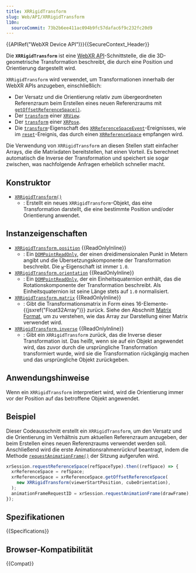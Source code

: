 ```yaml
---
title: XRRigidTransform
slug: Web/API/XRRigidTransform
l10n:
  sourceCommit: 73b2b6ee411ac094b9fc57dafac6f9c232fc20d9
---
```


{{APIRef("WebXR Device API")}}{{SecureContext_Header}}

Die **`XRRigidTransform`** ist eine [WebXR API](/de/docs/Web/API/WebXR_Device_API)-Schnittstelle, die die 3D-geometrische Transformation beschreibt, die durch eine Position und Orientierung dargestellt wird.

`XRRigidTransform` wird verwendet, um Transformationen innerhalb der WebXR APIs anzugeben, einschließlich:

- Der Versatz und die Orientierung relativ zum übergeordneten Referenzraum beim Erstellen eines neuen Referenzraums mit [`getOffsetReferenceSpace()`](/de/docs/Web/API/XRReferenceSpace/getOffsetReferenceSpace).
- Der [`transform`](/de/docs/Web/API/XRView/transform) einer [`XRView`](/de/docs/Web/API/XRView).
- Der [`transform`](/de/docs/Web/API/XRPose/transform) einer [`XRPose`](/de/docs/Web/API/XRPose).
- Die [`transform`](/de/docs/Web/API/XRReferenceSpaceEvent/transform)-Eigenschaft des [`XRReferenceSpaceEvent`](/de/docs/Web/API/XRReferenceSpaceEvent)-Ereignisses, wie im [`reset`](/de/docs/Web/API/XRReferenceSpace/reset_event)-Ereignis, das durch einen [`XRReferenceSpace`](/de/docs/Web/API/XRReferenceSpace) empfangen wird.

Die Verwendung von `XRRigidTransform` an diesen Stellen statt einfacher Arrays, die die Matrixdaten bereitstellen, hat einen Vorteil. Es berechnet automatisch die Inverse der Transformation und speichert sie sogar zwischen, was nachfolgende Anfragen erheblich schneller macht.

## Konstruktor

- [`XRRigidTransform()`](/de/docs/Web/API/XRRigidTransform/XRRigidTransform)
  - : Erstellt ein neues `XRRigidTransform`-Objekt, das eine Transformation darstellt, die eine bestimmte Position und/oder Orientierung anwendet.

## Instanzeigenschaften

- [`XRRigidTransform.position`](/de/docs/Web/API/XRRigidTransform/position) {{ReadOnlyInline}}
  - : Ein [`DOMPointReadOnly`](/de/docs/Web/API/DOMPointReadOnly), der einen dreidimensionalen Punkt in Metern angibt und die Übersetzungskomponente der Transformation beschreibt. Die [`w`](/de/docs/Web/API/DOMPointReadOnly/w)-Eigenschaft ist immer `1.0`.
- [`XRRigidTransform.orientation`](/de/docs/Web/API/XRRigidTransform/orientation) {{ReadOnlyInline}}
  - : Ein [`DOMPointReadOnly`](/de/docs/Web/API/DOMPointReadOnly), der ein Einheitsquaternion enthält, das die Rotationskomponente der Transformation beschreibt. Als Einheitsquaternion ist seine Länge stets auf `1.0` normalisiert.
- [`XRRigidTransform.matrix`](/de/docs/Web/API/XRRigidTransform/matrix) {{ReadOnlyInline}}
  - : Gibt die Transformationsmatrix in Form eines 16-Elemente-{{jsxref("Float32Array")}} zurück. Siehe den Abschnitt [Matrix Format](/de/docs/Web/API/XRRigidTransform/matrix#matrix_format), um zu verstehen, wie das Array zur Darstellung einer Matrix verwendet wird.
- [`XRRigidTransform.inverse`](/de/docs/Web/API/XRRigidTransform/inverse) {{ReadOnlyInline}}
  - : Gibt ein `XRRigidTransform` zurück, das die Inverse dieser Transformation ist. Das heißt, wenn sie auf ein Objekt angewendet wird, das zuvor durch die ursprüngliche Transformation transformiert wurde, wird sie die Transformation rückgängig machen und das ursprüngliche Objekt zurückgeben.

## Anwendungshinweise

Wenn ein `XRRigidTransform` interpretiert wird, wird die Orientierung immer vor der Position auf das betroffene Objekt angewendet.

## Beispiel

Dieser Codeausschnitt erstellt ein `XRRigidTransform`, um den Versatz und die Orientierung im Verhältnis zum aktuellen Referenzraum anzugeben, der beim Erstellen eines neuen Referenzraums verwendet werden soll. Anschließend wird die erste Animationsrahmenrückruf beantragt, indem die Methode [`requestAnimationFrame()`](/de/docs/Web/API/XRSession/requestAnimationFrame) der Sitzung aufgerufen wird.

```js
xrSession.requestReferenceSpace(refSpaceType).then((refSpace) => {
  xrReferenceSpace = refSpace;
  xrReferenceSpace = xrReferenceSpace.getOffsetReferenceSpace(
    new XRRigidTransform(viewerStartPosition, cubeOrientation),
  );
  animationFrameRequestID = xrSession.requestAnimationFrame(drawFrame);
});
```

## Spezifikationen

{{Specifications}}

## Browser-Kompatibilität

{{Compat}}

